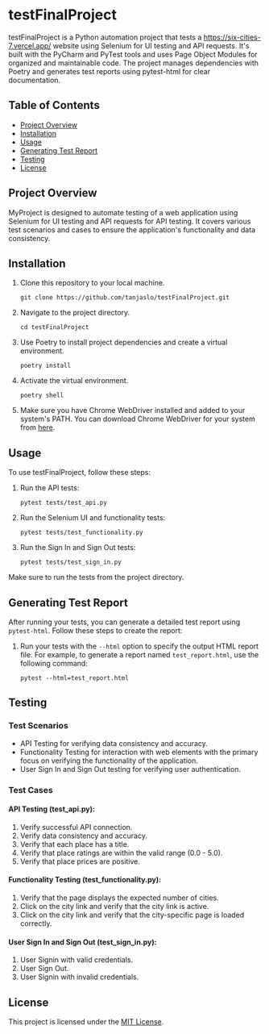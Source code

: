 # testFinalProject

testFinalProject is a Python automation project that tests a https://six-cities-7.vercel.app/ website using Selenium for UI testing and API requests. It's built with the PyCharm and PyTest tools and uses Page Object Modules for organized and maintainable code. The project manages dependencies with Poetry and generates test reports using pytest-html for clear documentation.

## Table of Contents

- [Project Overview](#project-overview)
- [Installation](#installation)
- [Usage](#usage)
- [Generating Test Report](#generating-test-report)
- [Testing](#testing)
- [License](#license)

## Project Overview

MyProject is designed to automate testing of a web application using Selenium for UI testing and API requests for API testing. It covers various test scenarios and cases to ensure the application's functionality and data consistency.

## Installation

1. Clone this repository to your local machine.

    ```shell
    git clone https://github.com/tanjaslo/testFinalProject.git
    ```

2. Navigate to the project directory.

    ```shell
    cd testFinalProject
    ```

3. Use Poetry to install project dependencies and create a virtual environment.

    ```shell
    poetry install
   ```
   
4. Activate the virtual environment.

    ```shell
    poetry shell
    ```
5. Make sure you have Chrome WebDriver installed and added to your system's PATH. You can download Chrome WebDriver for your system from [here](https://chromedriver.chromium.org/downloads).

   
## Usage

To use testFinalProject, follow these steps:

1. Run the API tests:

    ```shell
    pytest tests/test_api.py
    ```
   
2. Run the Selenium UI and functionality tests:
    
    ```shell
    pytest tests/test_functionality.py
    ```
   
3. Run the Sign In and Sign Out tests:

    ```shell
    pytest tests/test_sign_in.py
    ```

Make sure to run the tests from the project directory.

## Generating Test Report

After running your tests, you can generate a detailed test report using `pytest-html`. Follow these steps to create the report:

1. Run your tests with the `--html` option to specify the output HTML report file. For example, to generate a report named `test_report.html`, use the following command:

   ```shell
   pytest --html=test_report.html
   ```

## Testing

### Test Scenarios

- API Testing for verifying data consistency and accuracy.
- Functionality Testing for interaction with web elements with the primary focus on verifying the functionality of the application.
- User Sign In and Sign Out testing for verifying user authentication.

### Test Cases

#### API Testing (test_api.py):

1. Verify successful API connection.
2. Verify data consistency and accuracy.
3. Verify that each place has a title.
4. Verify that place ratings are within the valid range (0.0 - 5.0).
5. Verify that place prices are positive.

#### Functionality Testing (test_functionality.py):

1. Verify that the page displays the expected number of cities.
2. Click on the city link and verify that the city link is active.
3. Click on the city link and verify that the city-specific page is loaded correctly.

#### User Sign In and Sign Out (test_sign_in.py):

1. User Signin with valid credentials.
2. User Sign Out.
3. User Signin with invalid credentials.

## License

This project is licensed under the [MIT License](LICENSE).
